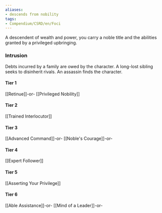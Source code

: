 ```yaml
---
aliases:
- descends from nobility
tags:
- Compendium/CSRD/en/Foci
---
```


A descendent of wealth and power, you carry a noble title and the abilities granted by a privileged upbringing.
 ### Intrusion
Debts incurred by a family are owed by the character. A long-lost sibling seeks to disinherit rivals. An assassin finds the character.

#### Tier 1
[[Retinue]]-or-
[[Privileged Nobility]]
#### Tier 2
[[Trained Interlocutor]]
#### Tier 3
[[Advanced Command]]-or-
[[Noble's Courage]]-or-
#### Tier 4
[[Expert Follower]]
#### Tier 5
[[Asserting Your Privilege]]
#### Tier 6
[[Able Assistance]]-or-
[[Mind of a Leader]]-or-
